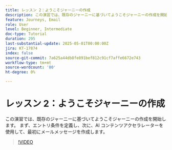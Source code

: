 ```yaml
---
title: レッスン 2：ようこそジャーニーの作成
description: この演習では、既存のジャーニーに基づいてようこそジャーニーの作成を開始します。 まず、エントリ条件を定義し、次に、AI コンテンツアクセラレーターを使用して、最初にメールメッセージを作成します。
feature: Journeys, Email
role: User
level: Beginner, Intermediate
doc-type: Tutorial
duration: 295
last-substantial-update: 2025-05-01T00:00:00Z
jira: KT-17874
index: false
source-git-commit: 7a625a44db8fe891bef812c91cf7affe6672e743
workflow-type: tm+mt
source-wordcount: '80'
ht-degree: 0%

---
```



# レッスン 2：ようこそジャーニーの作成

この演習では、既存のジャーニーに基づいてようこそジャーニーの作成を開始します。 まず、エントリ条件を定義し、次に、AI コンテンツアクセラレーターを使用して、最初にメールメッセージを作成します。

>[!VIDEO](https://video.tv.adobe.com/v/3457896/?learn=on&enablevpops)
